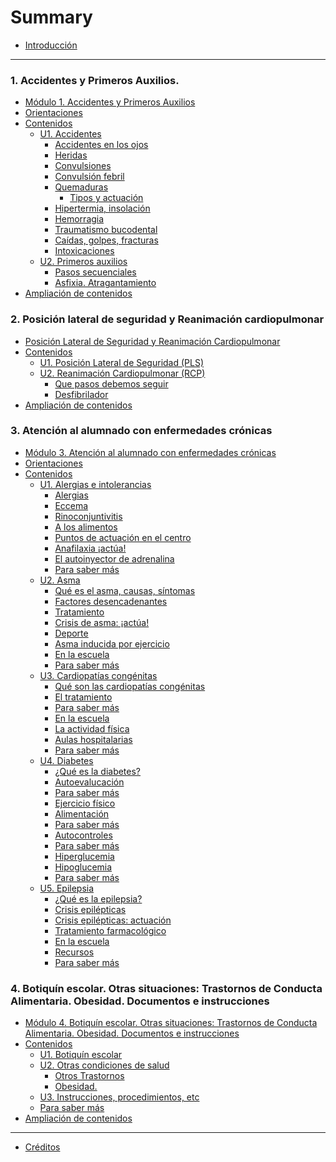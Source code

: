 # Summary

* [Introducción](README.md)

____
### 1. Accidentes y Primeros Auxilios. 
* [Módulo 1. Accidentes y Primeros Auxilios](index0.md)
* [Orientaciones](orientaciones.md)
* [Contenidos](contenidos.md)
  * [U1. Accidentes](u1_accidentes.md)
    * [Accidentes en los ojos](accidentes_en_los_ojos.md)
    * [Heridas](heridas.md)
    * [Convulsiones](convulsiones.md)
    * [Convulsión febril](convulsin_febril.md)
    * [Quemaduras](quemaduras.md)
      * [Tipos y actuación](tipos_y_actuacin.md)
    * [Hipertermia, insolación](hipertermia_insolacin.md)
    * [Hemorragia](hemorragia.md)
    * [Traumatismo bucodental](traumatismo_bucodental.md)
    * [Caídas, golpes, fracturas](cadas_golpes_fracturas.md)
    * [Intoxicaciones](intoxicaciones.md)
    <!-- * [Autoevaluaciones](autoevaluaciones.md) -->
  * [U2. Primeros auxilios](u2_primeros_auxilios.md)
    * [Pasos secuenciales](pasos_secuenciales.md)
    * [Asfixia. Atragantamiento](asfixia_atragantamiento.md)
* [Ampliación de contenidos](ampliacin_de_contenidos.md)

### 2. Posición lateral de seguridad y Reanimación cardiopulmonar 
* [Posición Lateral de Seguridad y Reanimación Cardiopulmonar](index1.md)
* [Contenidos](contenidos1.md)
	* [U1. Posición Lateral de Seguridad (PLS)](u1_posicin_lateral_de_seguridad_pls.md)
	* [U2. Reanimación Cardiopulmonar (RCP)](u2_reanimacin_cardiopulmonar_rcp.md)
		* [Que pasos debemos seguir](que_pasos_debemos_seguir.md)
		* [Desfibrilador](desfibrilador.md)
* [Ampliación de contenidos](ampliacin_de_contenidos1.md)
<!-- * [Autoevaluación](autoevaluacin.md) -->
 
### 3. Atención al alumnado con enfermedades crónicas 
* [Módulo 3. Atención al alumnado con enfermedades crónicas](index2.md)
* [Orientaciones](orientaciones2.md)
* [Contenidos](contenidos2.md)
	* [U1. Alergias e intolerancias](u1_alergias_e_intolerancias.md)
		* [Alergias](alergias.md)
		* [Eccema](eccema.md)
		* [Rinoconjuntivitis](rinoconjuntivitis.md)
		* [A los alimentos](a_los_alimentos.md)
		* [Puntos de actuación en el centro](puntos_de_actuacin_en_el_centro.md)
		* [Anafilaxia ¡actúa!](anafilaxia_acta.md)
		* [El autoinyector de adrenalina](el_autoinyector_de_adrenalina.md)
		* [Para saber más](para_saber_ms.md)
		<!-- * [Autoevaluación](autoevaluacin2.md) -->
	* [U2. Asma](u2_asma.md)
		* [Qué es el asma, causas, síntomas](qu_es_el_asma_causas_sntomas.md)
		<!-- * [Autoevaluación](autoevaluacin22.md) -->
		* [Factores desencadenantes](factores_desencadenantes.md)
		* [Tratamiento](tratamiento.md)
		* [Crisis de asma: ¡actúa!](crisis_de_asma_acta.md)
		<!-- * [Autoevaluación](autoevaluacin3.md) -->
		* [Deporte](deporte.md)
		* [Asma inducida por ejercicio](asma_inducida_por_ejercicio.md)
		* [En la escuela](en_la_escuela.md)
		* [Para saber más](para_saber_ms2.md)
		<!-- * [Autoevaluación](autoevaluacin4.md) -->
	* [U3. Cardiopatías congénitas](u3_cardiopatas_congnitas.md)
		* [Qué son las cardiopatías congénitas](qu_son_las_cardiopatas_congnitas.md)
		* [El tratamiento](el_tratamiento.md)
		<!-- * [Autoevaluación](autoevaluacin5.md) -->
		* [Para saber más](para_saber_ms31.md)
		* [En la escuela](en_la_escuela2.md)
		<!-- * [Autoevaluación](autoevaluacin6.md) -->
		* [La actividad física](la_actividad_fsica.md)
		<!-- * [Autoevaluación](autoevaluacin7.md) -->
		* [Aulas hospitalarias](aulas_hospitalarias.md)
		<!-- * [Autoevaluación](autoevaluacin8.md) -->
		* [Para saber más](para_saber_ms4.md)
	* [U4. Diabetes](u4_diabetes.md)
		* [¿Qué es la diabetes?](qu_es_la_diabetes.md)
		* [Autoevalucación](autoevalucacin.md)
		* [Para saber más](para_saber_ms5.md)
		* [Ejercicio físico](ejercicio_fsico.md)
		<!-- * [Autoevaluación](autoevaluacin9.md) -->
		* [Alimentación](alimentacin.md)
		<!-- * [Autoevaluación](autoevaluacin10.md) -->
		* [Para saber más](para_saber_ms6.md)
		* [Autocontroles](autocontroles.md)
		<!-- * [Autoevaluación](autoevaluacin11.md) -->
		* [Para saber más](para_saber_ms7.md)
		* [Hiperglucemia](hiperglucemia.md)
		<!-- * [Autoevaluación](autoevaluacin12.md) -->
		* [Hipoglucemia](hipoglucemia.md)
		<!-- * [Autoevaluación](autoevaluacin13.md) -->
		* [Para saber más](para_saber_ms8.md)
	* [U5. Epilepsia](u5_epilepsia.md)
		* [¿Qué es la epilepsia?](qu_es_la_epilepsia.md)
		<!-- * [Autoevaluación](autoevaluacin14.md) -->
		* [Crisis epilépticas](crisis_epilpticas.md)
		<!-- * [Autoevaluación](autoevaluacin15.md) -->
		* [Crisis epilépticas: actuación](crisis_epilpticas_actuacin.md)
		* [Tratamiento farmacológico](tratamiento_farmacolgico.md)
		<!-- * [Autoevaluación](autoevaluacin16.md) -->
		* [En la escuela](en_la_escuela3.md)
		<!-- * [Autoevaluación](autoevaluacin17.md) -->
		* [Recursos](recursos.md)
		* [Para saber más](para_saber_ms9.md)

### 4. Botiquín escolar. Otras situaciones: Trastornos de Conducta Alimentaria. Obesidad. Documentos e instrucciones 
* [Módulo 4. Botiquín escolar. Otras situaciones: Trastornos de Conducta Alimentaria. Obesidad. Documentos e instrucciones](index3.md)
* [Contenidos](contenidos3.md)
	* [U1. Botiquín escolar](u1_botiqun_escolar.md)
	* [U2. Otras condiciones de salud](u2_otras_condiciones_de_salud.md)
		* [Otros Trastornos](otros_trastornos.md)
		* [Obesidad.](obesidad.md)
	* [U3. Instrucciones, procedimientos, etc](u3_instrucciones_procedimientos_etc.md)
	* [Para saber más](para_saber_ms3.md)
* [Ampliación de contenidos](ampliacin_de_contenidos3.md)

___
* [Créditos](crditos.md)
